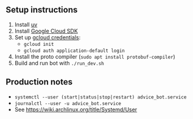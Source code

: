 ## Setup instructions

1. Install [uv](https://docs.astral.sh/uv/)
2. Install [Google Cloud SDK](https://cloud.google.com/sdk/docs/install-sdk)
3. Set up [gcloud credentials](https://cloud.google.com/docs/authentication/provide-credentials-adc):
    * `gcloud init`
    * `gcloud auth application-default login`
4. Install the proto compiler (`sudo apt install protobuf-compiler`)
5. Build and run bot with `./run_dev.sh`

## Production notes

* `systemctl --user (start|status|stop|restart) advice_bot.service`
* `journalctl --user -u advice_bot.service`
* See https://wiki.archlinux.org/title/Systemd/User
